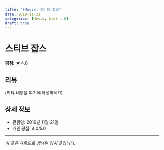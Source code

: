 ```yaml
---
title: "[Movie] 스티브 잡스"
date: 2019-11-21
categories: [Movie, Star-4.0]
draft: true
---
```


# 스티브 잡스

**평점:** ★ 4.0

## 리뷰

(리뷰 내용을 여기에 작성하세요)

## 상세 정보

- 관람일: 2019년 11월 21일
- 개인 평점: 4.0/5.0

---

*이 글은 자동으로 생성된 임시 글입니다.*
